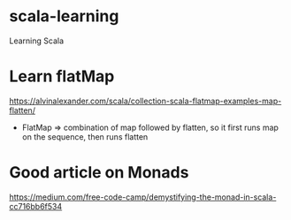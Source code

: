 # scala-learning
Learning Scala

# Learn flatMap
https://alvinalexander.com/scala/collection-scala-flatmap-examples-map-flatten/
 - FlatMap => combination of map followed by flatten, so it first runs map on the sequence, then runs flatten

# Good article on Monads
https://medium.com/free-code-camp/demystifying-the-monad-in-scala-cc716bb6f534



